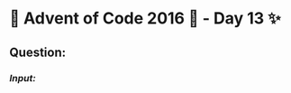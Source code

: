 # :christmas_tree: Advent of Code 2016 :christmas_tree: - Day 13 :sparkles:
## Question: 
>
>
>

### *Input:*

>
>
>